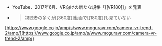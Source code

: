 
- YouTube、2017年6月、VR向けの新たな規格「[[VR180]]」を発表
- > 視聴者の多くが[[360度]]動画で[[180度]]も見ていない

[https://www.google.co.jp/amp/s/www.moguravr.com/camera-vr-trend-2/amp/](https://www.google.co.jp/amp/s/www.moguravr.com/camera-vr-trend-2/amp/)
